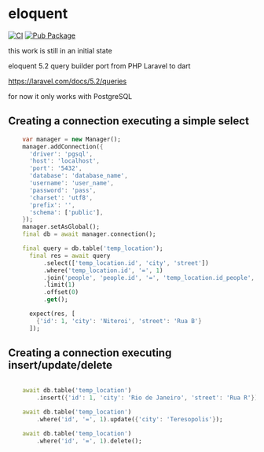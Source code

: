# eloquent
[![CI](https://github.com/insinfo/eloquent_dart/actions/workflows/dart.yml/badge.svg)](https://github.com/insinfo/eloquent_dart/actions/workflows/dart.yml)
[![Pub Package](https://img.shields.io/pub/v/eloquent.svg)](https://pub.dev/packages/eloquent)  

this work is still in an initial state

eloquent 5.2 query builder port from PHP Laravel to dart

https://laravel.com/docs/5.2/queries

for now it only works with PostgreSQL


## Creating a connection executing a simple select
```dart
    var manager = new Manager();
    manager.addConnection({
      'driver': 'pgsql',
      'host': 'localhost',
      'port': '5432',
      'database': 'database_name',
      'username': 'user_name',
      'password': 'pass',
      'charset': 'utf8',
      'prefix': '',
      'schema': ['public'],      
    });
    manager.setAsGlobal();
    final db = await manager.connection();

    final query = db.table('temp_location');
      final res = await query
          .select(['temp_location.id', 'city', 'street'])
          .where('temp_location.id', '=', 1)
          .join('people', 'people.id', '=', 'temp_location.id_people', 'inner')
          .limit(1)
          .offset(0)
          .get();

      expect(res, [
        {'id': 1, 'city': 'Niteroi', 'street': 'Rua B'}
      ]);


```

## Creating a connection executing insert/update/delete
```dart
   
    await db.table('temp_location')
        .insert({'id': 1, 'city': 'Rio de Janeiro', 'street': 'Rua R'});

    await db.table('temp_location')
        .where('id', '=', 1).update({'city': 'Teresopolis'});

    await db.table('temp_location')
        .where('id', '=', 1).delete();

```